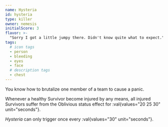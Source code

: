 ```yaml
---
name: Hysteria
id: hysteria
type: killer
owner: nemesis
initialScore: 3
flavor: >-
  "Sorry I got a little jumpy there. Didn't know quite what to expect." - Robert Kendo
tags:
  # icon tags
  - person
  - bleeding
  - eyes
  - face
  # description tags
  - chest
---
```


You know how to brutalize one member of a team to cause a panic.

Whenever a healthy Survivor become injured by any means, all injured Survivors suffer from the Oblivious status effect for :val{values="20 25 30" unit="seconds"}.

_Hysteria_ can only trigger once every :val{values="30" unit="seconds"}.
